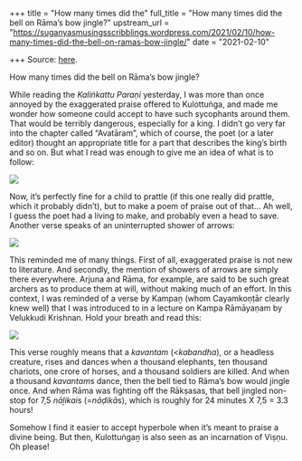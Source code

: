 +++
title = "How many times did the"
full_title = "How many times did the bell on Rāma’s bow jingle?"
upstream_url = "https://suganyasmusingsscribblings.wordpress.com/2021/02/10/how-many-times-did-the-bell-on-ramas-bow-jingle/"
date = "2021-02-10"

+++
Source: [here](https://suganyasmusingsscribblings.wordpress.com/2021/02/10/how-many-times-did-the-bell-on-ramas-bow-jingle/).

How many times did the bell on Rāma’s bow jingle?

While reading the *Kaliṅkattu Paraṇi* yesterday, I was more than once annoyed by the exaggerated praise offered to Kulottuṅga, and made me wonder how someone could accept to have such sycophants around them. That would be terribly dangerous, especially for a king. I didn’t go very far into the chapter called “Avatāram”, which of course, the poet (or a later editor) thought an appropriate title for a part that describes the king’s birth and so on. But what I read was enough to give me an idea of what is to follow:

![](https://suganyasmusingsscribblings.files.wordpress.com/2021/02/screenshot-2021-02-10-at-2.33.00-pm.png?w=959)

Now, it’s perfectly fine for a child to prattle (if this one really did prattle, which it probably didn’t), but to make a poem of praise out of that… Ah well, I guess the poet had a living to make, and probably even a head to save. Another verse speaks of an uninterrupted shower of arrows:

![](https://suganyasmusingsscribblings.files.wordpress.com/2021/02/screenshot-2021-02-10-at-2.33.11-pm.png?w=578)

This reminded me of many things. First of all, exaggerated praise is not new to literature. And secondly, the mention of showers of arrows are simply there everywhere. Arjuna and Rāma, for example, are said to be such great archers as to produce them at will, without making much of an effort. In this context, I was reminded of a verse by Kampaṉ (whom Cayamkoṇṭār clearly knew well) that I was introduced to in a lecture on Kampa Rāmāyaṇam by Velukkudi Krishnan. Hold your breath and read this:

![](https://suganyasmusingsscribblings.files.wordpress.com/2021/02/screenshot-2021-02-10-at-2.33.22-pm.png?w=756)

This verse roughly means that a *kavantam* (\<*kabandha*), or a headless creature, rises and dances when a thousand elephants, ten thousand chariots, one crore of horses, and a thousand soldiers are killed. And when a thousand *kavantam*s dance, then the bell tied to Rāma’s bow would jingle once. And when Rāma was fighting off the Rākṣasas, that bell jingled non-stop for 7,5 *nāḻikai*s (=*nāḍikā*s), which is roughly for 24 minutes X 7,5 = 3.3 hours!

Somehow I find it easier to accept hyperbole when it’s meant to praise a divine being. But then, Kulottuṅgaṉ is also seen as an incarnation of Viṣṇu. Oh please!
